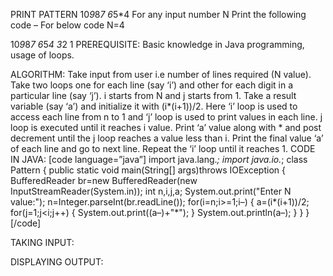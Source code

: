 PRINT PATTERN  10*9*8*7 6*5*4
For any input number N Print the following code – For below code N=4

10*9*8*7
6*5*4
3*2
1
PREREQUISITE:
Basic knowledge in Java programming, usage of loops.

ALGORITHM:
Take input from user i.e number of lines required (N value).
Take two loops one for each line (say ‘i’) and other for each digit in a particular line (say ‘j’). i starts from N and j starts from 1.
Take a result variable (say ‘a’) and initialize it with (i*(i+1))/2.
Here ‘i’ loop is used to access each line from n to 1 and ‘j’ loop is used to print values in each line. j loop is executed until it reaches i value.
Print ‘a’ value along with * and post decrement  until the j loop reaches a value less than i.
Print the final value ‘a’ of each line and go to next line.
Repeat the ‘i’ loop until it reaches 1.
CODE IN JAVA:
[code language=”java”]
import java.lang.*;
import java.io.*;
class Pattern
{
public static void main(String[] args)throws IOException
{
BufferedReader br=new BufferedReader(new InputStreamReader(System.in));
int n,i,j,a;
System.out.print("Enter N value:");
n=Integer.parseInt(br.readLine());
for(i=n;i>=1;i–)
{
a=(i*(i+1))/2;
for(j=1;j<i;j++)
{
System.out.print((a–)+"*");
}
System.out.println(a–);
}
}
}
[/code]

 

TAKING INPUT:


DISPLAYING OUTPUT:
